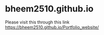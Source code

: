 # bheem2510.github.io

Please visit this through this link
https://bheem2510.github.io/Portfolio_website/
